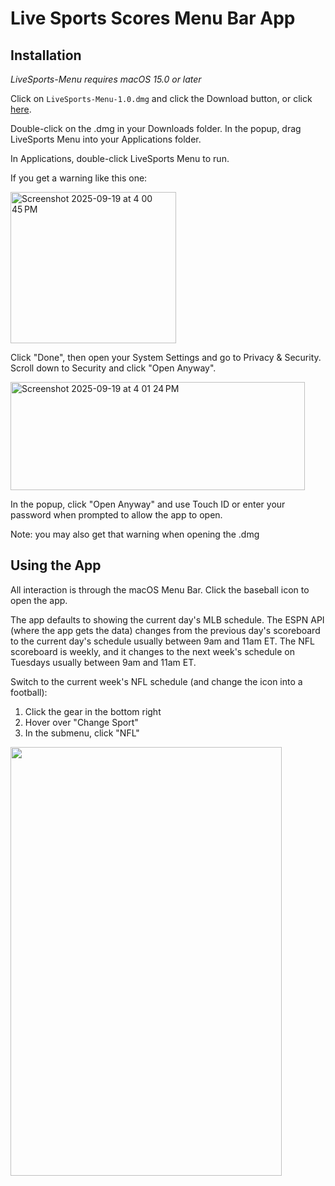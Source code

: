 <!-- Author: Zachary Kornbluth -->
<!-- GitHub: github.com/zkornbluth -->
# Live Sports Scores Menu Bar App

## Installation
*LiveSports-Menu requires macOS 15.0 or later*

Click on `LiveSports-Menu-1.0.dmg` and click the Download button, or click [here](https://github.com/zkornbluth/LiveSports-Menu/releases/download/v1.0/LiveSports-Menu.1.0.dmg).

Double-click on the .dmg in your Downloads folder. In the popup, drag LiveSports Menu into your Applications folder.

In Applications, double-click LiveSports Menu to run.

If you get a warning like this one:

<img width="265" height="242" alt="Screenshot 2025-09-19 at 4 00 45 PM" src="https://github.com/user-attachments/assets/68e4cfc1-7c78-4004-885c-56206cd015a6" />

Click "Done", then open your System Settings and go to Privacy & Security. Scroll down to Security and click "Open Anyway". 

<img width="471" height="173" alt="Screenshot 2025-09-19 at 4 01 24 PM" src="https://github.com/user-attachments/assets/4efccec7-fd95-4d2f-ac8c-8011e3fe40b0" />

In the popup, click "Open Anyway" and use Touch ID or enter your password when prompted to allow the app to open.

Note: you may also get that warning when opening the .dmg

## Using the App
All interaction is through the macOS Menu Bar. Click the baseball icon to open the app.

The app defaults to showing the current day's MLB schedule. The ESPN API (where the app gets the data) changes from the previous day's scoreboard to the current day's schedule usually between 9am and 11am ET. The NFL scoreboard is weekly, and it changes to the next week's schedule on Tuesdays usually between 9am and 11am ET.

Switch to the current week's NFL schedule (and change the icon into a football):
1. Click the gear in the bottom right
2. Hover over "Change Sport"
3. In the submenu, click "NFL"
<img src="https://github.com/user-attachments/assets/72533833-1dd6-4357-bb5c-23e7b27e41f5" width="434" height="686" />
